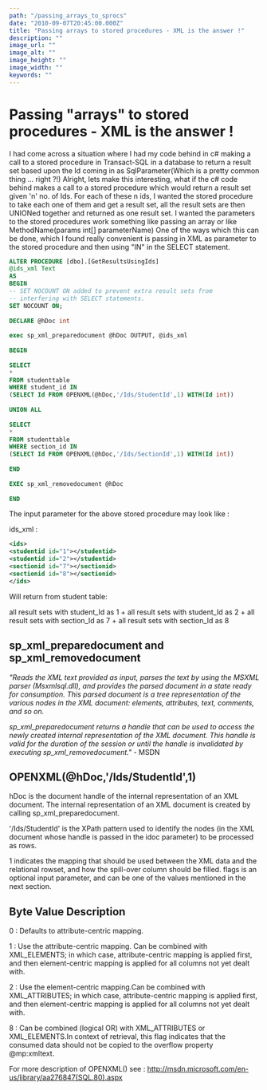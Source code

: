 ```yaml
---
path: "/passing_arrays_to_sprocs"
date: "2010-09-07T20:45:00.000Z"
title: "Passing arrays to stored procedures - XML is the answer !"
description: ""
image_url: ""
image_alt: ""
image_height: ""
image_width: ""
keywords: ""
---
```


# Passing "arrays" to stored procedures - XML is the answer !

I had come across a situation where I had my code behind in c# making a call to a stored procedure in Transact-SQL in a database to return a result set based upon the Id coming in as SqlParameter(Which is a pretty common thing ... right ?!) 
Alright, lets make this interesting, what if the c# code behind makes a call to a stored procedure which would return a result set given 'n' no. of Ids. For each of these n ids, I wanted the stored procedure to take each one of them and get a result set, all the result sets are then UNIONed together and returned as one result set. I wanted the parameters to the stored procedures work something like passing an array or like MethodName(params int[] parameterName)
One of the ways which this can be done, which I found really convenient is passing in XML as parameter to the stored procedure and then using "IN" in the SELECT statement.

```sql
ALTER PROCEDURE [dbo].[GetResultsUsingIds]
@ids_xml Text
AS
BEGIN
-- SET NOCOUNT ON added to prevent extra result sets from
-- interfering with SELECT statements.
SET NOCOUNT ON;
 
DECLARE @hDoc int
 
exec sp_xml_preparedocument @hDoc OUTPUT, @ids_xml
 
BEGIN
 
SELECT
*
FROM studenttable
WHERE student_id IN
(SELECT Id FROM OPENXML(@hDoc,'/Ids/StudentId',1) WITH(Id int))
 
UNION ALL
 
SELECT
*
FROM studenttable
WHERE section_id IN
(SELECT Id FROM OPENXML(@hDoc,'/Ids/SectionId',1) WITH(Id int))
 
END
 
EXEC sp_xml_removedocument @hDoc
 
END
```

The input parameter for the above stored procedure may look like :

ids_xml :

```xml
<ids>
<studentid id="1"></studentid>
<studentid id="2"></studentid>
<sectionid id="7"></sectionid>
<sectionid id="8"></sectionid>
</ids>
```

Will return from student table:

all result sets with student_Id as 1 + all result sets with student_Id as 2 + all result sets with section_Id as 7 + all result sets with section_Id as 8

## sp_xml_preparedocument and sp_xml_removedocument

<i>"Reads the XML text provided as input, parses the text by using the MSXML parser (Msxmlsql.dll), and provides the parsed document in a state ready for consumption. This parsed document is a tree representation of the various nodes in the XML document: elements, attributes, text, comments, and so on.

sp_xml_preparedocument returns a handle that can be used to access the newly created internal representation of the XML document. This handle is valid for the duration of the session or until the handle is invalidated by executing sp_xml_removedocument."</i> - MSDN

## OPENXML(@hDoc,'/Ids/StudentId',1)

hDoc is the document handle of the internal representation of an XML document. The internal representation of an XML document is created by calling sp_xml_preparedocument.

'/Ids/StudentId' is the XPath pattern used to identify the nodes (in the XML document whose handle is passed in the idoc parameter) to be processed as rows.

1 indicates the mapping that should be used between the XML data and the relational rowset, and how the spill-over column should be filled. flags is an optional input parameter, and can be one of the values mentioned in the next section.

## Byte Value Description

0 : Defaults to attribute-centric mapping.

1 : Use the attribute-centric mapping.
Can be combined with XML_ELEMENTS; in which case, attribute-centric mapping is applied first, and then element-centric mapping is applied for all columns not yet dealt with.

2 : Use the element-centric mapping.Can be combined with XML_ATTRIBUTES; in which case, attribute-centric mapping is applied first, and then element-centric mapping is applied for all columns not yet dealt with.

8 : Can be combined (logical OR) with XML_ATTRIBUTES or XML_ELEMENTS.In context of retrieval, this flag indicates that the consumed data should not be copied to the overflow property @mp:xmltext.

For more description of OPENXML() see : 
http://msdn.microsoft.com/en-us/library/aa276847(SQL.80).aspx